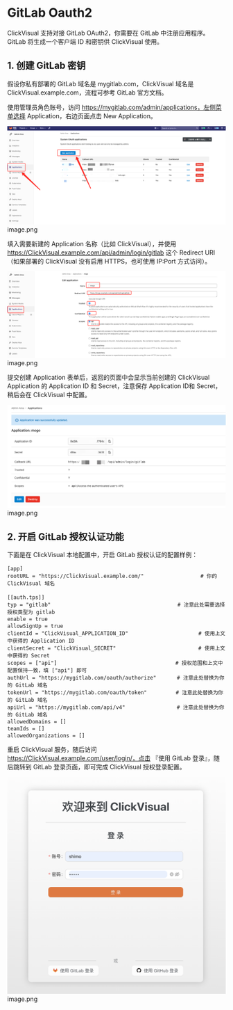 # GitLab Oauth2

ClickVisual 支持对接 GitLab OAuth2，你需要在 GitLab 中注册应用程序。 GitLab 将生成一个客户端 ID 和密钥供 ClickVisual 使用。

## 1. 创建 GitLab 密钥
假设你私有部署的 GitLab 域名是 mygitlab.com，ClickVisual 域名是 ClickVisual.example.com，流程可参考 GitLab 官方文档。



使用管理员角色账号，访问 https://mygitlab.com/admin/applications，左侧菜单选择 Application，右边页面点击 New Application。

![img.png](../../images/gitlab-new-application.png)image.png

填入需要新建的 Application 名称（比如 ClickVisual），并使用 https://ClickVisual.example.com/api/admin/login/gitlab 这个 Redirect URI（如果部署的 ClickVisual 没有启用 HTTPS，也可使用 IP:Port 方式访问）。

![img.png](../../images/gitlab-new-application-config.png)image.png

提交创建 Application 表单后，返回的页面中会显示当前创建的 ClickVisual Application 的 Application ID 和 Secret，注意保存 Application ID和 Secret，稍后会在 ClickVisual 中配置。

![img.png](../../images/gitlab-application-secret.png)image.png

## 2. 开启 GitLab 授权认证功能
   下面是在 ClickVisual 本地配置中，开启 GitLab 授权认证的配置样例：
```
[app]
rootURL = "https://ClickVisual.example.com/"　　　　　　　　　　　# 你的 ClickVisual 域名

[[auth.tps]]
typ = "gitlab"　　　　　　　　　　　　　　　　　　　　　　　　 # 注意此处需要选择授权类型为 gitlab
enable = true
allowSignUp = true
clientId = "ClickVisual_APPLICATION_ID"　　　　　　　　　　　　　 # 使用上文中获得的 Application ID
clientSecret = "ClickVisual_SECRET"　　　　　　　　　　　　　　　　# 使用上文中获得的 Secret
scopes = ["api"]　　　　　　　　　　　　　　　　　　　　　　　# 授权范围和上文中配置保持一致，填 ["api"] 即可
authUrl = "https://mygitlab.com/oauth/authorize"　　　　# 注意此处替换为你的 GitLab 域名
tokenUrl = "https://mygitlab.com/oauth/token"　　　　　 # 注意此处替换为你的 GitLab 域名
apiUrl = "https://mygitlab.com/api/v4"　　　　　　　　　　# 注意此处替换为你的 GitLab 域名
allowedDomains = []
teamIds = []
allowedOrganizations = []
```

重启 ClickVisual 服务，随后访问 https://ClickVisual.example.com/user/login/，点击 『使用 GitLab 登录』，随后跳转到 GitLab 登录页面，即可完成 ClickVisual 授权登录配置。

![img.png](../../images/login-page.png)image.png